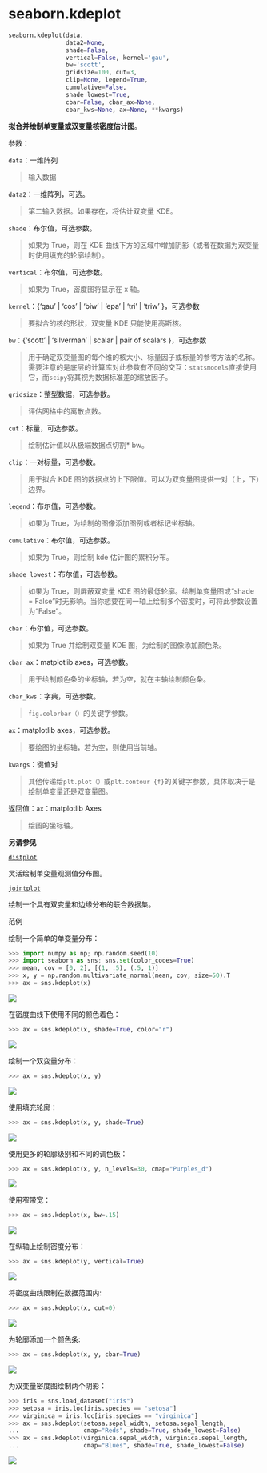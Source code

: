 # seaborn.kdeplot

```python
seaborn.kdeplot(data, 
                data2=None, 
                shade=False, 
                vertical=False, kernel='gau', 
                bw='scott', 
                gridsize=100, cut=3, 
                clip=None, legend=True, 
                cumulative=False, 
                shade_lowest=True, 
                cbar=False, cbar_ax=None, 
                cbar_kws=None, ax=None, **kwargs)
```

**拟合并绘制单变量或双变量核密度估计图**。

参数：

`data`：一维阵列

> 输入数据

`data2`：一维阵列，可选。

> 第二输入数据。如果存在，将估计双变量 KDE。 

`shade`：布尔值，可选参数。

> 如果为 True，则在 KDE 曲线下方的区域中增加阴影（或者在数据为双变量时使用填充的轮廓绘制）。

`vertical`：布尔值，可选参数。

> 如果为 True，密度图将显示在 x 轴。

`kernel`：{‘gau’ &#124; ‘cos’ &#124; ‘biw’ &#124; ‘epa’ &#124; ‘tri’ &#124; ‘triw’ }，可选参数

>  要拟合的核的形状，双变量 KDE 只能使用高斯核。

`bw`：{‘scott’ &#124; ‘silverman’ &#124; scalar &#124; pair of scalars }，可选参数

> 用于确定双变量图的每个维的核大小、标量因子或标量的参考方法的名称。需要注意的是底层的计算库对此参数有不同的交互：`statsmodels`直接使用它，而`scipy`将其视为数据标准差的缩放因子。

`gridsize`：整型数据，可选参数。

> 评估网格中的离散点数。

`cut`：标量，可选参数。

> 绘制估计值以从极端数据点切割* bw。

`clip`：一对标量，可选参数。

> 用于拟合 KDE 图的数据点的上下限值。可以为双变量图提供一对（上，下）边界。

`legend`：布尔值，可选参数。

> 如果为 True，为绘制的图像添加图例或者标记坐标轴。

`cumulative`：布尔值，可选参数。

> 如果为 True，则绘制 kde 估计图的累积分布。

`shade_lowest`：布尔值，可选参数。

> 如果为 True，则屏蔽双变量 KDE 图的最低轮廓。绘制单变量图或“shade = False”时无影响。当你想要在同一轴上绘制多个密度时，可将此参数设置为“False”。

`cbar`：布尔值，可选参数。

> 如果为 True 并绘制双变量 KDE 图，为绘制的图像添加颜色条。

`cbar_ax`：matplotlib axes，可选参数。

> 用于绘制颜色条的坐标轴，若为空，就在主轴绘制颜色条。

`cbar_kws`：字典，可选参数。

> `fig.colorbar（）`的关键字参数。

`ax`：matplotlib axes，可选参数。

> 要绘图的坐标轴，若为空，则使用当前轴。

`kwargs`：键值对

> 其他传递给`plt.plot（）`或`plt.contour {f}`的关键字参数，具体取决于是绘制单变量还是双变量图。

返回值：`ax`：matplotlib Axes

> 绘图的坐标轴。

**另请参见**

[`distplot`](seaborn.distplot.html#seaborn.distplot "seaborn.distplot")

灵活绘制单变量观测值分布图。

[`jointplot`](seaborn.jointplot.html#seaborn.jointplot "seaborn.jointplot")

绘制一个具有双变量和边缘分布的联合数据集。

范例

绘制一个简单的单变量分布：

```py
>>> import numpy as np; np.random.seed(10)
>>> import seaborn as sns; sns.set(color_codes=True)
>>> mean, cov = [0, 2], [(1, .5), (.5, 1)]
>>> x, y = np.random.multivariate_normal(mean, cov, size=50).T
>>> ax = sns.kdeplot(x)

```

<img src="https://raw.githubusercontent.com/HG1227/image/master/img_tuchuang/20200512091555.jpg"/>

在密度曲线下使用不同的颜色着色：

```py
>>> ax = sns.kdeplot(x, shade=True, color="r")

```

<img src="https://raw.githubusercontent.com/HG1227/image/master/img_tuchuang/20200512091623.jpg"/>

绘制一个双变量分布：

```py
>>> ax = sns.kdeplot(x, y)

```

<img src="https://raw.githubusercontent.com/HG1227/image/master/img_tuchuang/20200512091647.jpg"/>

使用填充轮廓：

```py
>>> ax = sns.kdeplot(x, y, shade=True)

```

<img src="https://raw.githubusercontent.com/HG1227/image/master/img_tuchuang/20200512091716.jpg"/>

使用更多的轮廓级别和不同的调色板：

```py
>>> ax = sns.kdeplot(x, y, n_levels=30, cmap="Purples_d")

```

<img src="https://raw.githubusercontent.com/HG1227/image/master/img_tuchuang/20200512091748.jpg"/>

使用窄带宽：

```py
>>> ax = sns.kdeplot(x, bw=.15)

```

<img src="https://raw.githubusercontent.com/HG1227/image/master/img_tuchuang/20200512091906.jpg"/>

在纵轴上绘制密度分布：

```py
>>> ax = sns.kdeplot(y, vertical=True)

```

<img src="https://raw.githubusercontent.com/HG1227/image/master/img_tuchuang/20200512091935.jpg"/>

将密度曲线限制在数据范围内:

```py
>>> ax = sns.kdeplot(x, cut=0)

```

<img src="https://raw.githubusercontent.com/HG1227/image/master/img_tuchuang/20200512092023.jpg"/>

为轮廓添加一个颜色条:

```py
>>> ax = sns.kdeplot(x, y, cbar=True)

```

<img src="https://raw.githubusercontent.com/HG1227/image/master/img_tuchuang/20200512092122.jpg"/>



为双变量密度图绘制两个阴影：

```py
>>> iris = sns.load_dataset("iris")
>>> setosa = iris.loc[iris.species == "setosa"]
>>> virginica = iris.loc[iris.species == "virginica"]
>>> ax = sns.kdeplot(setosa.sepal_width, setosa.sepal_length,
...                  cmap="Reds", shade=True, shade_lowest=False)
>>> ax = sns.kdeplot(virginica.sepal_width, virginica.sepal_length,
...                  cmap="Blues", shade=True, shade_lowest=False)

```

<img src="https://raw.githubusercontent.com/HG1227/image/master/img_tuchuang/20200512092916.jpg"/>

